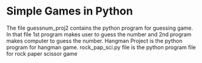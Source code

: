 # Simple Games in Python
The file guessnum_proj2 contains the python program for guessing game. In that file 1st program makes user to guess the number and 2nd program makes computer to guess the number.
Hangman Project is the python program for hangman game.
rock_pap_sci.py file is the python program file for rock paper scissor game 
